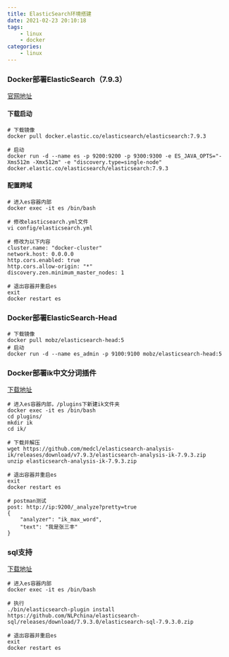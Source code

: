 ```yaml
---
title: ElasticSearch环境搭建
date: 2021-02-23 20:10:18
tags:
    - linux
    - docker
categories:
    - linux
---
```


### Docker部署ElasticSearch（7.9.3）
[官网地址](https://www.elastic.co/)
#### 下载启动
```
# 下载镜像
docker pull docker.elastic.co/elasticsearch/elasticsearch:7.9.3

# 启动
docker run -d --name es -p 9200:9200 -p 9300:9300 -e ES_JAVA_OPTS="-Xms512m -Xmx512m" -e "discovery.type=single-node" docker.elastic.co/elasticsearch/elasticsearch:7.9.3
```
#### 配置跨域
```
# 进入es容器内部
docker exec -it es /bin/bash

# 修改elasticsearch.yml文件
vi config/elasticsearch.yml

# 修改为以下内容
cluster.name: "docker-cluster"
network.host: 0.0.0.0
http.cors.enabled: true
http.cors.allow-origin: "*"
discovery.zen.minimum_master_nodes: 1

# 退出容器并重启es
exit
docker restart es
```

### Docker部署ElasticSearch-Head
```
# 下载镜像
docker pull mobz/elasticsearch-head:5
# 启动
docker run -d --name es_admin -p 9100:9100 mobz/elasticsearch-head:5
```

### Docker部署ik中文分词插件
[下载地址](https://github.com/medcl/elasticsearch-analysis-ik/releases)
```
# 进入es容器内部，/plugins下新建ik文件夹
docker exec -it es /bin/bash
cd plugins/
mkdir ik
cd ik/

# 下载并解压
wget https://github.com/medcl/elasticsearch-analysis-ik/releases/download/v7.9.3/elasticsearch-analysis-ik-7.9.3.zip
unzip elasticsearch-analysis-ik-7.9.3.zip

# 退出容器并重启es
exit
docker restart es

# postman测试
post: http://ip:9200/_analyze?pretty=true
{
	"analyzer": "ik_max_word",
	"text": "我是张三丰"
}
```

### sql支持
[下载地址](https://github.com/NLPchina/elasticsearch-sql)
```
# 进入es容器内部
docker exec -it es /bin/bash

# 执行
./bin/elasticsearch-plugin install https://github.com/NLPchina/elasticsearch-sql/releases/download/7.9.3.0/elasticsearch-sql-7.9.3.0.zip

# 退出容器并重启es
exit
docker restart es
```

